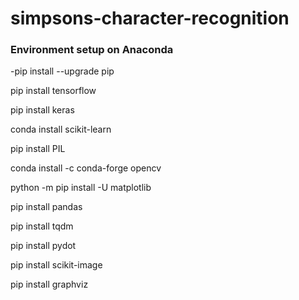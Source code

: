 # simpsons-character-recognition
### Environment setup on Anaconda
-pip install --upgrade pip

pip install tensorflow

pip install keras

conda install scikit-learn

pip install PIL

conda install -c conda-forge opencv

python -m pip install -U matplotlib

pip install pandas

pip install tqdm

pip install pydot

pip install scikit-image

pip install graphviz
